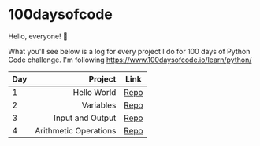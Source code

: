 # 100daysofcode

Hello, everyone! 👋

What you'll see below is a log for every project I do for 100 days of Python Code challenge. I'm following https://www.100daysofcode.io/learn/python/

| Day      | Project | Link     |
|:----------|------:|:----------:|
| 1     | Hello World  | [Repo]([URL](https://github.com/thassyodavid/100daysofcode/blob/main/Day1_-_hello_world.py)) |
| 2     | Variables  | [Repo]([URL](https://github.com/thassyodavid/100daysofcode/blob/main/Day2_-_variables.py)) |
| 3     | Input and Output    | [Repo]([URL](https://github.com/thassyodavid/100daysofcode/blob/main/Day3_-_input_and_output.py)) |
| 4     | Arithmetic Operations    | [Repo]([URL](https://github.com/thassyodavid/100daysofcode/blob/main/Day4_-_arithmetic_operations.py)) |

